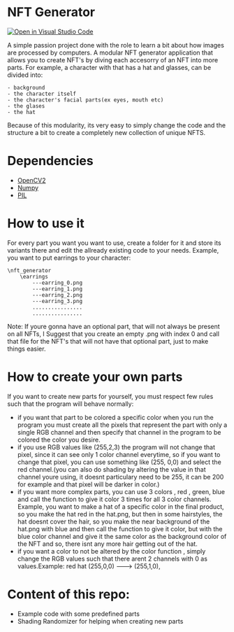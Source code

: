 # NFT Generator

[![Open in Visual Studio Code](https://open.vscode.dev/badges/open-in-vscode.svg)](https://open.vscode.dev/ac-custom-shaders-patch/acc-extension-config)



A simple passion project done with the role to learn a bit about how images are processed by computers.
A modular NFT generator application that allows you to create NFT's by diving each accesorry of an NFT into 
more parts. For example, a character with that has a hat and glasses, can be divided into:

```
- background
- the character itself
- the character's facial parts(ex eyes, mouth etc)
- the glases
- the hat
```


Because of this modularity, its very easy to simply change the code
and the structure a bit to create a completely new collection of unique NFTS.


# Dependencies
- [OpenCV2](https://pypi.org/project/opencv-python/)
- [Numpy](https://numpy.org/install/)
- [PIL](https://pillow.readthedocs.io/en/stable/installation.html)


# How to use it
For every part you want you want to use, create a folder for it and store its variants there
and edit the allready existing code to your needs.
Example, you want to put earrings to your character:

```
\nft_generator
    \earrings
        ---earring_0.png
        ---earring_1.png
        ---earring_2.png
        ---earring_3.png
        ................
        ................
```
Note: If youre gonna have an optional part, that will not always be present on all NFTs,
I Suggest that you create an empty .png with index 0 and call that file for the NFT's that will
not have that optional part, just to make things easier.


# How to create your own parts
If you want to create new parts for yourself, you must respect few rules such that the program will behave normally:
- if you want that part to be colored a specific color when you run the program you must create all the pixels that represent the part with only a single RGB channel
and then specify that channel in the program to be colored the color you desire.
- if you use RGB values like (255,2,3) the program will not change that pixel, since it can see only 1 color channel everytime,
so if you want to change that pixel, you can use something like (255, 0,0) and select the red channel.(you can also do shading by
altering the value in that channel youre using, it doesnt particulary need to be 255, it can be 200 for example and that pixel will be 
darker in color.)
- if you want more complex parts, you can use 3 colors , red , green, blue and call the function to give it color 3 times for all 3 color channels.
Example, you want to make a hat of a specific color in the final product, so you make the hat red in the hat.png, but then
in some hairstyles, the hat doesnt cover the hair, so you make the near background of the hat.png with blue and then
call the function to give it color, but with the blue color channel and give it the same color as the background color of the NFT
and so, there isnt any more hair getting out of the hat.
- if you want a color to not be altered by the color function , simply change the RGB values
such that there arent 2 channels with 0 as values.Example:
        red hat (255,0,0) ---> (255,1,0), 



# Content of this repo:
- Example code with some predefined parts 
- Shading Randomizer for helping when creating new parts
